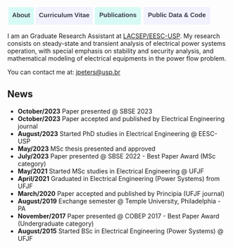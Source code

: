 <a href="https://joaoppeters.github.io/about/"><img src="/images/about_button.png" alt="drawing" height="40"/></a><a href="https://joaoppeters.github.io/cv/"><img src="/images/cv_button.png" alt="drawing" height="40"/></a><a href="https://joaoppeters.github.io/pubs/"><img src="/images/pub_button.png" alt="drawing" height="40"/></a><a href="https://joaoppeters.github.io/code/"><img src="/images/code_button.png" alt="drawing" height="40"/></a>

I am an Graduate Research Assistant at [LACSEP/EESC-USP](https://lacsep.github.io). My research consists on steady-state and transient analysis of electrical power systems operation, with special emphasis on stability and security analysis, and mathematical modeling of electrical equipments in the power flow problem. 

You can contact me at: [jpeters@usp.br](mailto:jpeters@usp.br)

<h2>News</h2>

* **October/2023** Paper presented @ SBSE 2023
* **October/2023** Paper accepted and published by Electrical Engineering journal
* **August/2023** Started PhD studies in Electrical Engineering @ EESC-USP
* **May/2023** MSc thesis presented and approved
* **July/2023** Paper presented @ SBSE 2022 - Best Paper Award (MSc category)
* **May/2021** Started MSc studies in Electrical Engineering @ UFJF
* **April/2021** Graduated in Electrical Engineering (Power Systems) from UFJF
* **March/2020** Paper accepted and published by Principia (UFJF journal)
* **August/2019** Exchange semester @ Temple University, Philadelphia - PA
* **November/2017** Paper presented @ COBEP 2017 - Best Paper Award (Undergraduate category)
* **August/2015** Started BSc in Electrical Engineering (Power Systems) @ UFJF